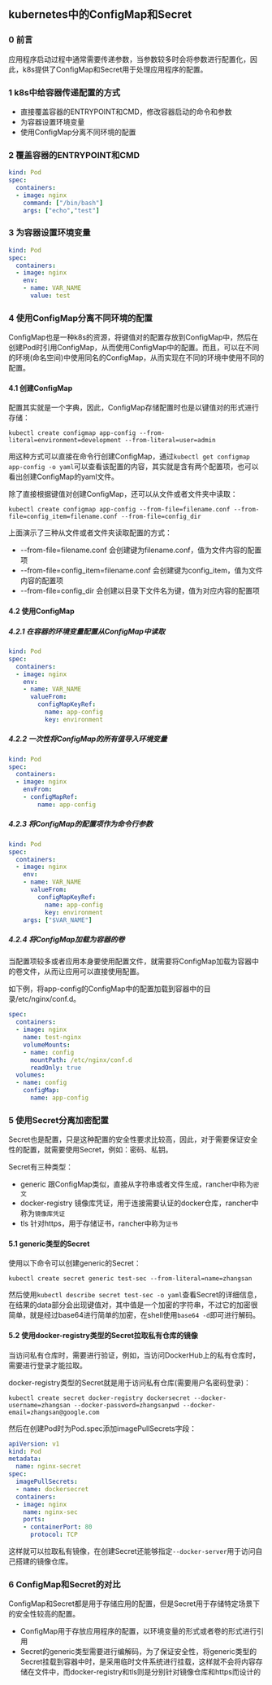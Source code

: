 ## kubernetes中的ConfigMap和Secret

### 0 前言

应用程序启动过程中通常需要传递参数，当参数较多时会将参数进行配置化，因此，k8s提供了ConfigMap和Secret用于处理应用程序的配置。

### 1 k8s中给容器传递配置的方式

* 直接覆盖容器的ENTRYPOINT和CMD，修改容器启动的命令和参数
* 为容器设置环境变量
* 使用ConfigMap分离不同环境的配置

### 2 覆盖容器的ENTRYPOINT和CMD

``` yaml
kind: Pod
spec:
  containers:
  - image: nginx
    command: ["/bin/bash"]
    args: ["echo","test"]
```

### 3 为容器设置环境变量

``` yaml
kind: Pod
spec:
  containers:
  - image: nginx
    env:
    - name: VAR_NAME
      value: test
```

### 4 使用ConfigMap分离不同环境的配置

ConfigMap也是一种k8s的资源，将键值对的配置存放到ConfigMap中，然后在创建Pod时引用ConfigMap，从而使用ConfigMap中的配置。而且，可以在不同的环境(命名空间)中使用同名的ConfigMap，从而实现在不同的环境中使用不同的配置。

#### 4.1 创建ConfigMap

配置其实就是一个字典，因此，ConfigMap存储配置时也是以键值对的形式进行存储：

```
kubectl create configmap app-config --from-literal=environment=development --from-literal=user=admin
```

用这种方式可以直接在命令行创建ConfigMap，通过`kubectl get configmap app-config -o yaml`可以查看该配置的内容，其实就是含有两个配置项，也可以看出创建ConfigMap的yaml文件。

除了直接根据键值对创建ConfigMap，还可以从文件或者文件夹中读取：

```
kubectl create configmap app-config --from-file=filename.conf --from-file=config_item=filename.conf --from-file=config_dir
```

上面演示了三种从文件或者文件夹读取配置的方式：

* --from-file=filename.conf 会创建键为filename.conf，值为文件内容的配置项
* --from-file=config_item=filename.conf 会创建键为config_item，值为文件内容的配置项
* --from-file=config_dir 会创建以目录下文件名为键，值为对应内容的配置项

#### 4.2 使用ConfigMap

##### 4.2.1 在容器的环境变量配置从ConfigMap中读取

``` yaml
kind: Pod
spec:
  containers:
  - image: nginx
    env:
    - name: VAR_NAME
      valueFrom:
        configMapKeyRef:
          name: app-config
          key: environment
```

##### 4.2.2 一次性将ConfigMap的所有值导入环境变量

``` yaml
kind: Pod
spec:
  containers:
  - image: nginx
    envFrom:
    - configMapRef:
        name: app-config
```

##### 4.2.3 将ConfigMap的配置项作为命令行参数

``` yaml
kind: Pod
spec:
  containers:
  - image: nginx
    env:
    - name: VAR_NAME
      valueFrom:
        configMapKeyRef:
          name: app-config
          key: environment
    args: ["$VAR_NAME"]
```

##### 4.2.4 将ConfigMap加载为容器的卷

当配置项较多或者应用本身要使用配置文件，就需要将ConfigMap加载为容器中的卷文件，从而让应用可以直接使用配置。

如下例，将app-config的ConfigMap中的配置加载到容器中的目录/etc/nginx/conf.d。

``` yaml
spec:
  containers:
  - image: nginx
    name: test-nginx
    volumeMounts:
    - name: config
      mountPath: /etc/nginx/conf.d
      readOnly: true
  volumes:
  - name: config
    configMap:
      name: app-config
```

### 5 使用Secret分离加密配置

Secret也是配置，只是这种配置的安全性要求比较高，因此，对于需要保证安全性的配置，就需要使用Secret，例如：密码、私钥。

Secret有三种类型：

* generic 跟ConfigMap类似，直接从字符串或者文件生成，rancher中称为`密文`
* docker-registry 镜像库凭证，用于连接需要认证的docker仓库，rancher中称为`镜像库凭证`
* tls 针对https，用于存储证书，rancher中称为`证书`

#### 5.1 generic类型的Secret

使用以下命令可以创建generic的Secret：

```
kubectl create secret generic test-sec --from-literal=name=zhangsan
```

然后使用`kubectl describe secret test-sec -o yaml`查看Secret的详细信息，在结果的data部分会出现键值对，其中值是一个加密的字符串，不过它的加密很简单，就是经过base64进行简单的加密，在shell使用`base64 -d`即可进行解码。

#### 5.2 使用docker-registry类型的Secret拉取私有仓库的镜像

当访问私有仓库时，需要进行验证，例如，当访问DockerHub上的私有仓库时，需要进行登录才能拉取。

docker-registry类型的Secret就是用于访问私有仓库(需要用户名密码登录)：

```
kubectl create secret docker-registry dockersecret --docker-username=zhangsan --docker-password=zhangsanpwd --docker-email=zhangsan@google.com
```

然后在创建Pod时为Pod.spec添加imagePullSecrets字段：

``` yaml
apiVersion: v1
kind: Pod
metadata:
  name: nginx-secret
spec:
  imagePullSecrets:
  - name: dockersecret
  containers:
  - image: nginx
    name: nginx-sec
    ports:
    - containerPort: 80
      protocol: TCP
```

这样就可以拉取私有镜像，在创建Secret还能够指定`--docker-server`用于访问自己搭建的镜像仓库。

### 6 ConfigMap和Secret的对比

ConfigMap和Secret都是用于存储应用的配置，但是Secret用于存储特定场景下的安全性较高的配置。

* ConfigMap用于存放应用程序的配置，以环境变量的形式或者卷的形式进行引用
* Secret的generic类型需要进行编解码，为了保证安全性，将generic类型的Secret挂载到容器中时，是采用临时文件系统进行挂载，这样就不会将内容存储在文件中，而docker-registry和tls则是分别针对镜像仓库和https而设计的
